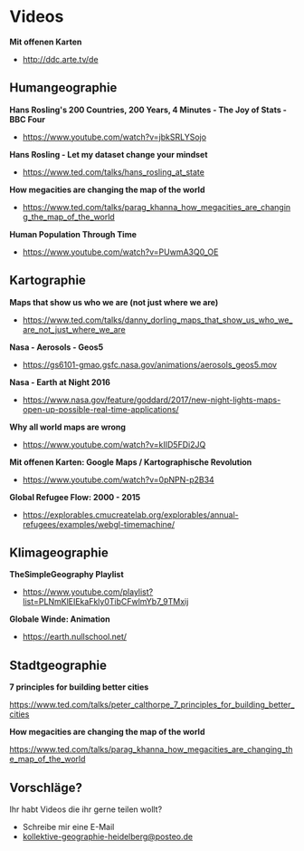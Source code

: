 # Videos
<!-- toc -->
**Mit offenen Karten**

- http://ddc.arte.tv/de

## Humangeographie

**Hans Rosling's 200 Countries, 200 Years, 4 Minutes - The Joy of Stats - BBC Four**

- https://www.youtube.com/watch?v=jbkSRLYSojo

**Hans Rosling - Let my dataset change your mindset**

- https://www.ted.com/talks/hans_rosling_at_state

**How megacities are changing the map of the world** 

- https://www.ted.com/talks/parag_khanna_how_megacities_are_changing_the_map_of_the_world

**Human Population Through Time**

- https://www.youtube.com/watch?v=PUwmA3Q0_OE

## Kartographie

**Maps that show us who we are (not just where we are)**

- https://www.ted.com/talks/danny_dorling_maps_that_show_us_who_we_are_not_just_where_we_are

**Nasa - Aerosols - Geos5**

- https://gs6101-gmao.gsfc.nasa.gov/animations/aerosols_geos5.mov

**Nasa - Earth at Night 2016**

- https://www.nasa.gov/feature/goddard/2017/new-night-lights-maps-open-up-possible-real-time-applications/

**Why all world maps are wrong**

- https://www.youtube.com/watch?v=kIID5FDi2JQ

**Mit offenen Karten: Google Maps / Kartographische Revolution** 

- https://www.youtube.com/watch?v=0pNPN-p2B34

**Global Refugee Flow: 2000 - 2015**

- https://explorables.cmucreatelab.org/explorables/annual-refugees/examples/webgl-timemachine/

## Klimageographie

**TheSimpleGeography Playlist**

- https://www.youtube.com/playlist?list=PLNmKlEIEkaFkly0TibCFwlmYb7_9TMxij

**Globale Winde: Animation**

- https://earth.nullschool.net/

## Stadtgeographie

**7 principles for building better cities** 

https://www.ted.com/talks/peter_calthorpe_7_principles_for_building_better_cities

**How megacities are changing the map of the world**

https://www.ted.com/talks/parag_khanna_how_megacities_are_changing_the_map_of_the_world

## Vorschläge?

Ihr habt Videos die ihr gerne teilen wollt?

- Schreibe mir eine E-Mail
- kollektive-geographie-heidelberg@posteo.de
